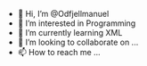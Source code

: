 - 👋 Hi, I’m @Odfjellmanuel
- 👀 I’m interested in Programming
- 🌱 I’m currently learning XML
- 💞️ I’m looking to collaborate on ...
- 📫 How to reach me ...

<!---
Odfjellmanuel/Odfjellmanuel is a ✨ special ✨ repository because its `README.md` (this file) appears on your GitHub profile.
You can click the Preview link to take a look at your changes.
--->
